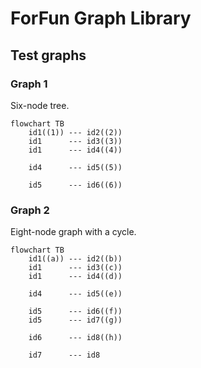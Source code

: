 # ForFun Graph Library

## Test graphs

### Graph 1

Six-node tree.

```mermaid
flowchart TB
    id1((1)) --- id2((2))
    id1      --- id3((3))
    id1      --- id4((4))

    id4      --- id5((5))

    id5      --- id6((6))
```

### Graph 2

Eight-node graph with a cycle.

```mermaid
flowchart TB
    id1((a)) --- id2((b))
    id1      --- id3((c))
    id1      --- id4((d))

    id4      --- id5((e))

    id5      --- id6((f))
    id5      --- id7((g))

    id6      --- id8((h))

    id7      --- id8
```
